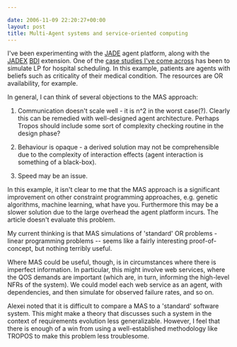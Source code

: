 ```yaml
---

date: 2006-11-09 22:20:27+00:00
layout: post
title: Multi-Agent systems and service-oriented computing
---
```


I've been experimenting with the [JADE](http://jade.tilab.com/) agent platform, along with the [JADEX](http://vsis-www.informatik.uni-hamburg.de/projects/jadex/) [BDI](http://en.wikipedia.org/wiki/BDI_software_agent) extension. One of the [case studies I've come across](http://www.bibsonomy.org/bibtex/0ea9210d8bcc7112cc6974f2898c9a3c9/neilernst) has been to simulate LP for hospital scheduling.  In this example, patients are agents with beliefs such as criticality of their medical condition. The resources are OR availability, for example.

In general, I can think of several objections to the MAS approach:



	
  1. Communication doesn't scale well - it is n^2 in the worst case(?). Clearly this can be remedied with well-designed agent architecture. Perhaps Tropos should include some sort of complexity checking routine in the design phase?

	
  2. Behaviour is opaque - a derived solution may not be comprehensible due to the complexity of interaction effects (agent interaction is something of a black-box).

	
  3. Speed may be an issue.


In this example, it isn't clear to me that the MAS approach is a significant improvement on other constraint programming approaches, e.g. genetic algorithms, machine learning, what have you. Furthermore this may be a slower solution due to the large overhead the agent platform incurs. The article doesn't evaluate this problem.

My current thinking is that MAS simulations of 'standard' OR problems - linear programming problems -- seems like a fairly interesting proof-of-concept, but nothing terribly useful.

Where MAS could be useful, though, is in circumstances where there is imperfect information. In particular, this might involve web services, where the QOS demands are important (which are, in turn, informing the high-level NFRs of the system). We could model each web service as an agent, with dependencies, and then simulate for observed failure rates, and so on.

Alexei noted that it is difficult to compare a MAS to a 'standard' software system. This might make a theory that discusses such a system in the context of requirements evolution less generalizable. However, I feel that there is enough of a win from using a well-established methodology like TROPOS to make this problem less troublesome.
